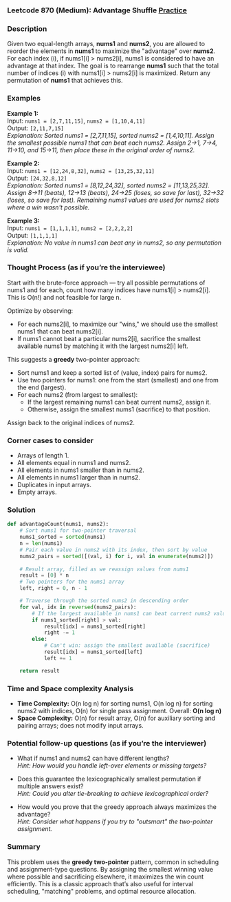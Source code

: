 ### Leetcode 870 (Medium): Advantage Shuffle [Practice](https://leetcode.com/problems/advantage-shuffle)

### Description  
Given two equal-length arrays, **nums1** and **nums2**, you are allowed to reorder the elements in **nums1** to maximize the "advantage" over **nums2**. For each index \(i\), if nums1[i] > nums2[i], nums1 is considered to have an advantage at that index. The goal is to rearrange **nums1** such that the total number of indices \(i\) with nums1[i] > nums2[i] is maximized. Return any permutation of **nums1** that achieves this.

### Examples  

**Example 1:**  
Input: `nums1 = [2,7,11,15]`, `nums2 = [1,10,4,11]`  
Output: `[2,11,7,15]`  
*Explanation: Sorted nums1 = [2,7,11,15], sorted nums2 = [1,4,10,11]. Assign the smallest possible nums1 that can beat each nums2. Assign 2→1, 7→4, 11→10, and 15→11, then place these in the original order of nums2.*

**Example 2:**  
Input: `nums1 = [12,24,8,32]`, `nums2 = [13,25,32,11]`  
Output: `[24,32,8,12]`  
*Explanation: Sorted nums1 = [8,12,24,32], sorted nums2 = [11,13,25,32]. Assign 8→11 (beats), 12→13 (beats), 24→25 (loses, so save for last), 32→32 (loses, so save for last). Remaining nums1 values are used for nums2 slots where a win wasn't possible.*

**Example 3:**  
Input: `nums1 = [1,1,1,1]`, `nums2 = [2,2,2,2]`  
Output: `[1,1,1,1]`  
*Explanation: No value in nums1 can beat any in nums2, so any permutation is valid.*

### Thought Process (as if you’re the interviewee)  
Start with the brute-force approach — try all possible permutations of nums1 and for each, count how many indices have nums1[i] > nums2[i]. This is O(n!) and not feasible for large n.

Optimize by observing:  
- For each nums2[i], to maximize our "wins," we should use the smallest nums1 that can beat nums2[i].  
- If nums1 cannot beat a particular nums2[i], sacrifice the smallest available nums1 by matching it with the largest nums2[i] left.

This suggests a **greedy** two-pointer approach:
- Sort nums1 and keep a sorted list of (value, index) pairs for nums2.
- Use two pointers for nums1: one from the start (smallest) and one from the end (largest).
- For each nums2 (from largest to smallest):  
    - If the largest remaining nums1 can beat current nums2, assign it.
    - Otherwise, assign the smallest nums1 (sacrifice) to that position.

Assign back to the original indices of nums2.

### Corner cases to consider  
- Arrays of length 1.
- All elements equal in nums1 and nums2.
- All elements in nums1 smaller than in nums2.
- All elements in nums1 larger than in nums2.
- Duplicates in input arrays.
- Empty arrays.

### Solution

```python
def advantageCount(nums1, nums2):
    # Sort nums1 for two-pointer traversal
    nums1_sorted = sorted(nums1)
    n = len(nums1)
    # Pair each value in nums2 with its index, then sort by value
    nums2_pairs = sorted([(val, i) for i, val in enumerate(nums2)])
    
    # Result array, filled as we reassign values from nums1
    result = [0] * n
    # Two pointers for the nums1 array
    left, right = 0, n - 1

    # Traverse through the sorted nums2 in descending order
    for val, idx in reversed(nums2_pairs):
        # If the largest available in nums1 can beat current nums2 value
        if nums1_sorted[right] > val:
            result[idx] = nums1_sorted[right]
            right -= 1
        else:
            # Can't win: assign the smallest available (sacrifice)
            result[idx] = nums1_sorted[left]
            left += 1

    return result
```

### Time and Space complexity Analysis  

- **Time Complexity:** O(n log n) for sorting nums1, O(n log n) for sorting nums2 with indices, O(n) for single pass assignment. Overall: **O(n log n)**
- **Space Complexity:** O(n) for result array, O(n) for auxiliary sorting and pairing arrays; does not modify input arrays.

### Potential follow-up questions (as if you’re the interviewer)  

- What if nums1 and nums2 can have different lengths?  
  *Hint: How would you handle left-over elements or missing targets?*

- Does this guarantee the lexicographically smallest permutation if multiple answers exist?  
  *Hint: Could you alter tie-breaking to achieve lexicographical order?*

- How would you prove that the greedy approach always maximizes the advantage?  
  *Hint: Consider what happens if you try to "outsmart" the two-pointer assignment.*

### Summary
This problem uses the **greedy two-pointer** pattern, common in scheduling and assignment-type questions. By assigning the smallest winning value where possible and sacrificing elsewhere, it maximizes the win count efficiently. This is a classic approach that’s also useful for interval scheduling, "matching" problems, and optimal resource allocation.
